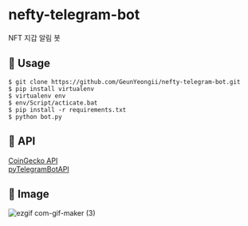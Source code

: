 # nefty-telegram-bot
NFT 지갑 알림 봇

## 📌 Usage
```
$ git clone https://github.com/GeunYeongii/nefty-telegram-bot.git
$ pip install virtualenv
$ virtualenv env
$ env/Script/acticate.bat
$ pip install -r requirements.txt
$ python bot.py
```

## 📌 API
[CoinGecko API](https://github.com/man-c/pycoingecko)  
[pyTelegramBotAPI](https://github.com/eternnoir/pyTelegramBotAPI)


## 📌 Image
![ezgif com-gif-maker (3)](https://user-images.githubusercontent.com/82564045/154053689-cf3c1d1d-e164-453b-b1a2-7c6b77ba39cb.gif)
